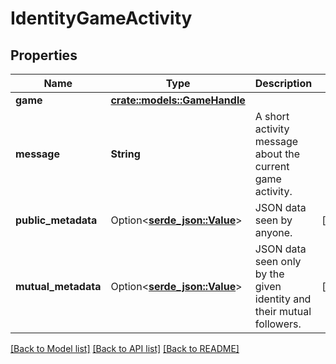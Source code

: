 # IdentityGameActivity

## Properties

Name | Type | Description | Notes
------------ | ------------- | ------------- | -------------
**game** | [**crate::models::GameHandle**](GameHandle.md) |  | 
**message** | **String** | A short activity message about the current game activity. | 
**public_metadata** | Option<[**serde_json::Value**](.md)> | JSON data seen by anyone. | [optional]
**mutual_metadata** | Option<[**serde_json::Value**](.md)> | JSON data seen only by the given identity and their mutual followers. | [optional]

[[Back to Model list]](../README.md#documentation-for-models) [[Back to API list]](../README.md#documentation-for-api-endpoints) [[Back to README]](../README.md)



